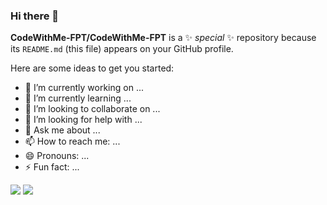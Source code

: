 ### Hi there 👋


**CodeWithMe-FPT/CodeWithMe-FPT** is a ✨ _special_ ✨ repository because its `README.md` (this file) appears on your GitHub profile.

Here are some ideas to get you started:

- 🔭 I’m currently working on ...
- 🌱 I’m currently learning ...
- 👯 I’m looking to collaborate on ...
- 🤔 I’m looking for help with ...
- 💬 Ask me about ...
- 📫 How to reach me: ...
- 😄 Pronouns: ...
- ⚡ Fun fact: ...


![](http://github-profile-summary-cards.vercel.app/api/cards/repos-per-language?username=CodeWithMe-FPT&theme=dracula)
![](https://raw.githubusercontent.com/CodeWithMe-FPT/github-stats/master/generated/overview.svg#gh-dark-mode-only)


